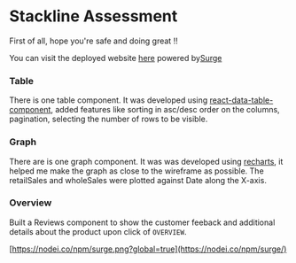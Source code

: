 # Stackline Assessment

First of all, hope you're safe and doing great !! 

You can visit the deployed website [here](https://adaptable-cobweb.surge.sh) powered by[Surge](https://surge.sh/)

### Table
There is one table component. It was developed using [react-data-table-component](https://www.npmjs.com/package/react-data-table-component), added features like sorting in asc/desc order on the columns,
pagination, selecting the number of rows to be visible.

### Graph 
There are is one graph component. It was was developed using [recharts](https://recharts.org/en-US/), it helped me make the graph as close to the wireframe as possible. The retailSales and wholeSales 
were plotted against Date along the X-axis.

### Overview
Built a Reviews component to show the customer feeback and additional details about the product upon click of `OVERVIEW`. 

[https://nodei.co/npm/surge.png?global=true](https://nodei.co/npm/surge/)
